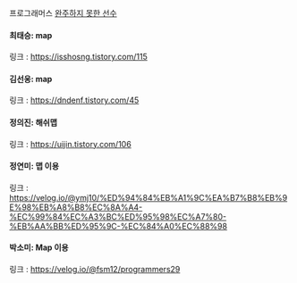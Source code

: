 프로그래머스 [완주하지 못한 선수](https://school.programmers.co.kr/learn/courses/30/lessons/42576)<br>

#### 최태승: map
링크 : https://isshosng.tistory.com/115

#### 김선웅: map
링크 : https://dndenf.tistory.com/45

#### 정의진: 해쉬맵
링크 : https://uijin.tistory.com/106

#### 정연미: 맵 이용
링크 : https://velog.io/@ymj10/%ED%94%84%EB%A1%9C%EA%B7%B8%EB%9E%98%EB%A8%B8%EC%8A%A4-%EC%99%84%EC%A3%BC%ED%95%98%EC%A7%80-%EB%AA%BB%ED%95%9C-%EC%84%A0%EC%88%98

#### 박소미: Map 이용
링크 : https://velog.io/@fsm12/programmers29
